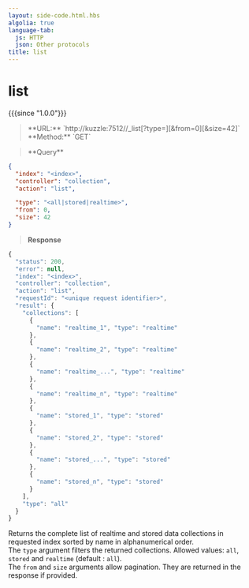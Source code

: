 ```yaml
---
layout: side-code.html.hbs
algolia: true
language-tab:
  js: HTTP
  json: Other protocols
title: list
---
```


# list

{{{since "1.0.0"}}}

<blockquote class="js">
<p>
**URL:** `http://kuzzle:7512/<index>/_list[?type=<all|stored|realtime>][&from=0][&size=42]`  
**Method:** `GET`
</p>
</blockquote>

<blockquote class="json">
<p>
**Query**
</p>
</blockquote>


```json
{
  "index": "<index>",
  "controller": "collection",
  "action": "list",

  "type": "<all|stored|realtime>",
  "from": 0,
  "size": 42
}
```

>**Response**

```javascript
{
  "status": 200,
  "error": null,
  "index": "<index>",
  "controller": "collection",
  "action": "list",
  "requestId": "<unique request identifier>",
  "result": {
    "collections": [
      {
        "name": "realtime_1", "type": "realtime"
      },
      {
        "name": "realtime_2", "type": "realtime"
      },
      {
        "name": "realtime_...", "type": "realtime"
      },
      {
        "name": "realtime_n", "type": "realtime"
      },
      {
        "name": "stored_1", "type": "stored"
      },
      {
        "name": "stored_2", "type": "stored"
      },
      {
        "name": "stored_...", "type": "stored"
      },
      {
        "name": "stored_n", "type": "stored"
      }
    ],
    "type": "all"
  }
}
```

Returns the complete list of realtime and stored data collections in requested index sorted by name in alphanumerical order.  
The `type` argument filters the returned collections. Allowed values: `all`, `stored` and `realtime` (default : `all`).  
The `from` and `size` arguments allow pagination. They are returned in the response if provided.
